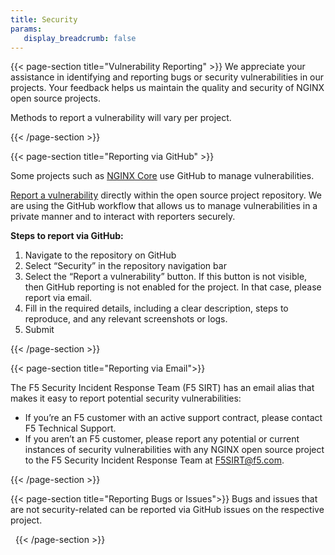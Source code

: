 ```yaml
---
title: Security
params:
   display_breadcrumb: false
---
```


{{< page-section title="Vulnerability Reporting" >}}
We appreciate your assistance in identifying and reporting bugs or security vulnerabilities in our projects. Your
feedback helps us maintain the quality and security of NGINX open source projects.

Methods to report a vulnerability will vary per project.

{{< /page-section >}}

{{< page-section title="Reporting via GitHub" >}}

Some projects such as [NGINX Core](https://github.com/nginx/) use GitHub to manage vulnerabilities.

[Report a vulnerability](https://docs.github.com/en/code-security/security-advisories/guidance-on-reporting-and-writing-information-about-vulnerabilities/privately-reporting-a-security-vulnerability)
directly within the open source project repository. We are using the GitHub workflow that allows
us to manage vulnerabilities in a private manner and to interact with reporters securely.

**Steps to report via GitHub:**

1. Navigate to the repository on GitHub
2. Select “Security” in the repository navigation bar
3. Select the “Report a vulnerability” button. If this button is not visible, then GitHub reporting is not enabled for
   the project. In that case, please report via email.
4. Fill in the required details, including a clear description, steps to reproduce, and any relevant screenshots or
   logs.
5. Submit

{{< /page-section >}}

{{< page-section title="Reporting via Email">}}

The F5 Security Incident Response Team (F5 SIRT) has an email alias that makes it easy to report potential security
vulnerabilities:
    
* If you’re an F5 customer with an active support contract, please contact F5 Technical Support.
* If you aren’t an F5 customer, please report any potential or current instances of security vulnerabilities with any 
NGINX open source project to the F5 Security Incident Response Team at F5SIRT@f5.com. 

{{< /page-section >}}

{{< page-section title="Reporting Bugs or Issues">}}
Bugs and issues that are not security-related can be reported via GitHub issues on the respective project.

 
{{< /page-section >}}
